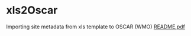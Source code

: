 # xls2Oscar
Importing site metadata from xls template to OSCAR (WMO)
[README.pdf](https://github.com/bcgov/xls2Oscar/files/8337255/README.pdf)

